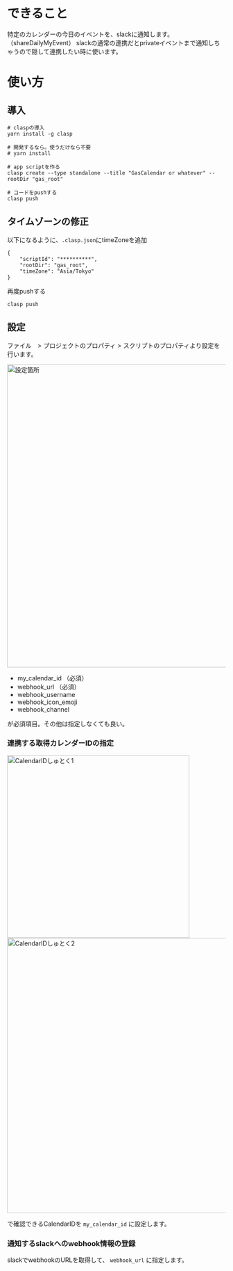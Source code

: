 # できること
特定のカレンダーの今日のイベントを、slackに通知します。 （shareDailyMyEvent）
slackの通常の連携だとprivateイベントまで通知しちゃうので隠して連携したい時に使います。

# 使い方

## 導入
```
# claspの導入
yarn install -g clasp

# 開発するなら。使うだけなら不要
# yarn install 

# app scriptを作る
clasp create --type standalone --title "GasCalendar or whatever" --rootDir "gas_root"

# コードをpushする
clasp push
```

## タイムゾーンの修正
以下になるように、`.clasp.json`にtimeZoneを追加
```
{
    "scriptId": "**********",
    "rootDir": "gas_root",
    "timeZone": "Asia/Tokyo"
}
```

再度pushする

```
clasp push
```

## 設定
ファイル　> プロジェクトのプロパティ > スクリプトのプロパティより設定を行います。

<img width="697" alt="設定箇所" src="https://user-images.githubusercontent.com/4531125/86230886-ae498e00-bbcc-11ea-9848-f2ddbc27c1c0.png">


- my_calendar_id （必須）
- webhook_url （必須）
- webhook_username
- webhook_icon_emoji
- webhook_channel

が必須項目。その他は指定しなくても良い。

### 連携する取得カレンダーIDの指定

<img width="420" alt="CalendarIDしゅとく1" src="https://user-images.githubusercontent.com/4531125/86228681-9fada780-bbc9-11ea-9c60-956041ce49a8.png">

<img width="633" alt="CalendarIDしゅとく2" src="https://user-images.githubusercontent.com/4531125/86228705-a9370f80-bbc9-11ea-83ca-1439a6c31b63.png">

で確認できるCalendarIDを `my_calendar_id` に設定します。

### 通知するslackへのwebhook情報の登録
slackでwebhookのURLを取得して、 `webhook_url` に指定します。